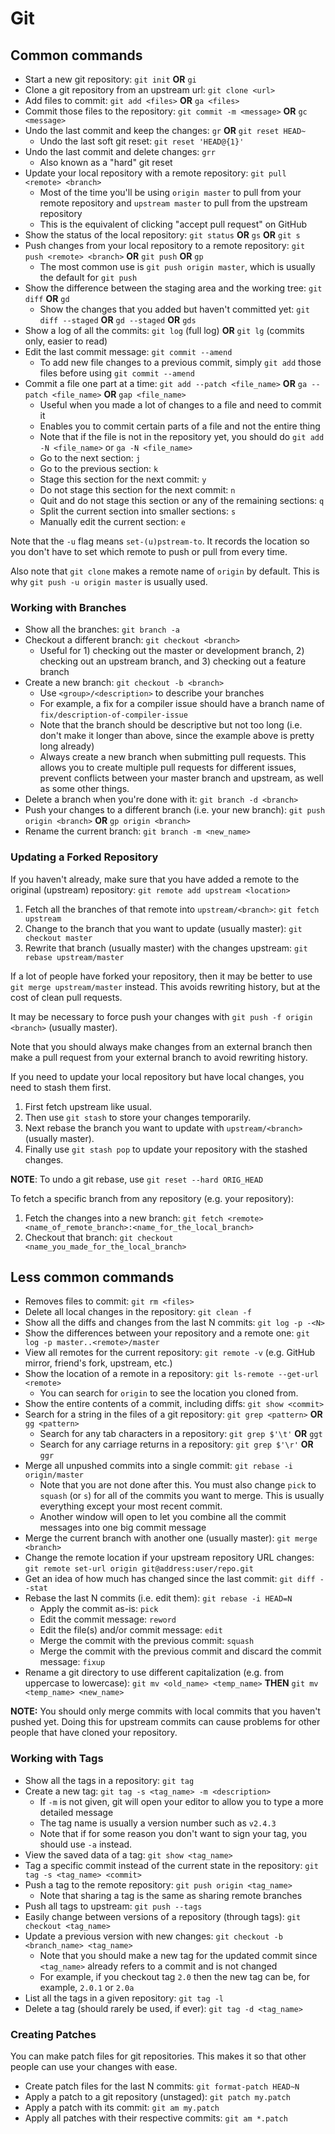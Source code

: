 # Git

## Common commands

- Start a new git repository: `git init` **OR** `gi`
- Clone a git repository from an upstream url: `git clone <url>`
- Add files to commit: `git add <files>` **OR** `ga <files>`
- Commit those files to the repository: `git commit -m <message>` **OR** `gc <message>`
- Undo the last commit and keep the changes: `gr` **OR** `git reset HEAD~`
    - Undo the last soft git reset: `git reset 'HEAD@{1}'`
- Undo the last commit and delete changes: `grr`
    - Also known as a "hard" git reset
- Update your local repository with a remote repository: `git pull <remote> <branch>`
    - Most of the time you'll be using `origin master` to pull from your remote repository and `upstream master` to pull from the upstream repository
    - This is the equivalent of clicking "accept pull request" on GitHub
- Show the status of the local repository: `git status` **OR** `gs` **OR** `git s`
- Push changes from your local repository to a remote repository: `git push <remote> <branch>` **OR** `git push` **OR** `gp`
    - The most common use is `git push origin master`, which is usually the default for `git push`
- Show the difference between the staging area and the working tree: `git diff` **OR** `gd`
    - Show the changes that you added but haven't committed yet: `git diff --staged` **OR** `gd --staged` **OR** `gds`
- Show a log of all the commits: `git log` (full log) **OR** `git lg` (commits only, easier to read)
- Edit the last commit message: `git commit --amend`
    - To add new file changes to a previous commit, simply `git add` those files before using `git commit --amend`
- Commit a file one part at a time: `git add --patch <file_name>` **OR** `ga --patch <file_name>` **OR** `gap <file_name>`
    - Useful when you made a lot of changes to a file and need to commit it
    - Enables you to commit certain parts of a file and not the entire thing
    - Note that if the file is not in the repository yet, you should do `git add -N <file_name>` or `ga -N <file_name>`
    - Go to the next section: `j`
    - Go to the previous section: `k`
    - Stage this section for the next commit: `y`
    - Do not stage this section for the next commit: `n`
    - Quit and do not stage this section or any of the remaining sections: `q`
    - Split the current section into smaller sections: `s`
    - Manually edit the current section: `e`

Note that the `-u` flag means `set-(u)pstream-to`. It records the location so you don't have to set which remote to push or pull from every time.

Also note that `git clone` makes a remote name of `origin` by default. This is why `git push -u origin master` is usually used.

### Working with Branches

- Show all the branches: `git branch -a`
- Checkout a different branch: `git checkout <branch>`
    - Useful for 1) checking out the master or development branch, 2) checking out an upstream branch, and 3) checking out a feature branch
- Create a new branch: `git checkout -b <branch>`
    - Use `<group>/<description>` to describe your branches
    - For example, a fix for a compiler issue should have a branch name of `fix/description-of-compiler-issue`
    - Note that the branch should be descriptive but not too long (i.e. don't make it longer than above, since the example above is pretty long already)
    - Always create a new branch when submitting pull requests. This allows you to create multiple pull requests for different issues, prevent conflicts between your master branch and upstream, as well as some other things.
- Delete a branch when you're done with it: `git branch -d <branch>`
- Push your changes to a different branch (i.e. your new branch): `git push origin <branch>` **OR** `gp origin <branch>`
- Rename the current branch: `git branch -m <new_name>`

### Updating a Forked Repository

If you haven't already, make sure that you have added a remote to the original (upstream) repository: `git remote add upstream <location>`

1. Fetch all the branches of that remote into `upstream/<branch>`: `git fetch upstream`
2. Change to the branch that you want to update (usually master): `git checkout master`
3. Rewrite that branch (usually master) with the changes upstream: `git rebase upstream/master`

If a lot of people have forked your repository, then it may be better to use `git merge upstream/master` instead. This avoids rewriting history, but at the cost of clean pull requests.

It may be necessary to force push your changes with `git push -f origin <branch>` (usually master).

Note that you should always make changes from an external branch then make a pull request from your external branch to avoid rewriting history.

If you need to update your local repository but have local changes, you need to stash them first.

1. First fetch upstream like usual.
2. Then use `git stash` to store your changes temporarily.
3. Next rebase the branch you want to update with `upstream/<branch>` (usually master).
4. Finally use `git stash pop` to update your repository with the stashed changes.

**NOTE**: To undo a git rebase, use `git reset --hard ORIG_HEAD`

To fetch a specific branch from any repository (e.g. your repository):

1. Fetch the changes into a new branch: `git fetch <remote> <name_of_remote_branch>:<name_for_the_local_branch>`
2. Checkout that branch: `git checkout <name_you_made_for_the_local_branch>`

## Less common commands

- Removes files to commit: `git rm <files>`
- Delete all local changes in the repository: `git clean -f`
- Show all the diffs and changes from the last N commits: `git log -p -<N>`
- Show the differences between your repository and a remote one: `git log -p master..<remote>/master`
- View all remotes for the current repository: `git remote -v` (e.g. GitHub mirror, friend's fork, upstream, etc.)
- Show the location of a remote in a repository: `git ls-remote --get-url <remote>`
    - You can search for `origin` to see the location you cloned from.
- Show the entire contents of a commit, including diffs: `git show <commit>`
- Search for a string in the files of a git repository: `git grep <pattern>` **OR** `gg <pattern>`
    - Search for any tab characters in a repository: `git grep $'\t'` **OR** `ggt`
    - Search for any carriage returns in a repository: `git grep $'\r'` **OR** `ggr`
- Merge all unpushed commits into a single commit: `git rebase -i origin/master`
    - Note that you are not done after this. You must also change `pick` to `squash` (or `s`) for all of the commits you want to merge. This is usually everything except your most recent commit.
    - Another window will open to let you combine all the commit messages into one big commit message
- Merge the current branch with another one (usually master): `git merge <branch>`
- Change the remote location if your upstream repository URL changes: `git remote set-url origin git@address:user/repo.git`
- Get an idea of how much has changed since the last commit: `git diff --stat`
- Rebase the last N commits (i.e. edit them): `git rebase -i HEAD=N`
    - Apply the commit as-is: `pick`
    - Edit the commit message: `reword`
    - Edit the file(s) and/or commit message: `edit`
    - Merge the commit with the previous commit: `squash`
    - Merge the commit with the previous commit and discard the commit message: `fixup`
- Rename a git directory to use different capitalization (e.g. from uppercase to lowercase): `git mv <old_name> <temp_name>` **THEN** `git mv <temp_name> <new_name>`

**NOTE:** You should only merge commits with local commits that you haven't pushed yet. Doing this for upstream commits can cause problems for other people that have cloned your repository.

### Working with Tags

- Show all the tags in a repository: `git tag`
- Create a new tag: `git tag -s <tag_name> -m <description>`
    - If `-m` is not given, git will open your editor to allow you to type a more detailed message
    - The tag name is usually a version number such as `v2.4.3`
    - Note that if for some reason you don't want to sign your tag, you should use `-a` instead.
- View the saved data of a tag: `git show <tag_name>`
- Tag a specific commit instead of the current state in the repository: `git tag -s <tag_name> <commit>`
- Push a tag to the remote repository: `git push origin <tag_name>`
    - Note that sharing a tag is the same as sharing remote branches
- Push all tags to upstream: `git push --tags`
- Easily change between versions of a repository (through tags): `git checkout <tag_name>`
- Update a previous version with new changes: `git checkout -b <branch_name> <tag_name>`
    - Note that you should make a new tag for the updated commit since `<tag_name>` already refers to a commit and is not changed
    - For example, if you checkout tag `2.0` then the new tag can be, for example, `2.0.1` or `2.0a`
- List all the tags in a given repository: `git tag -l`
- Delete a tag (should rarely be used, if ever): `git tag -d <tag_name>`

### Creating Patches

You can make patch files for git repositories. This makes it so that other people can use your changes with ease.

- Create patch files for the last N commits: `git format-patch HEAD~N`
- Apply a patch to a git repository (unstaged): `git patch my.patch`
- Apply a patch with its commit: `git am my.patch`
- Apply all patches with their respective commits: `git am *.patch`
